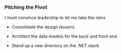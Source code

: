 ### Pitching the Pivot
I must convince leadership to let me take the reins


- Consolidate the design lessons


- Architect the data models for the back and front end


- Stand up a new directory on the .NET stack
